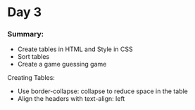 # Day 3

### Summary: 
* Create tables in HTML and Style in CSS
* Sort tables
* Create a game guessing game

Creating Tables:
* Use border-collapse: collapse to reduce space in the table
* Align the headers with text-align: left
  
